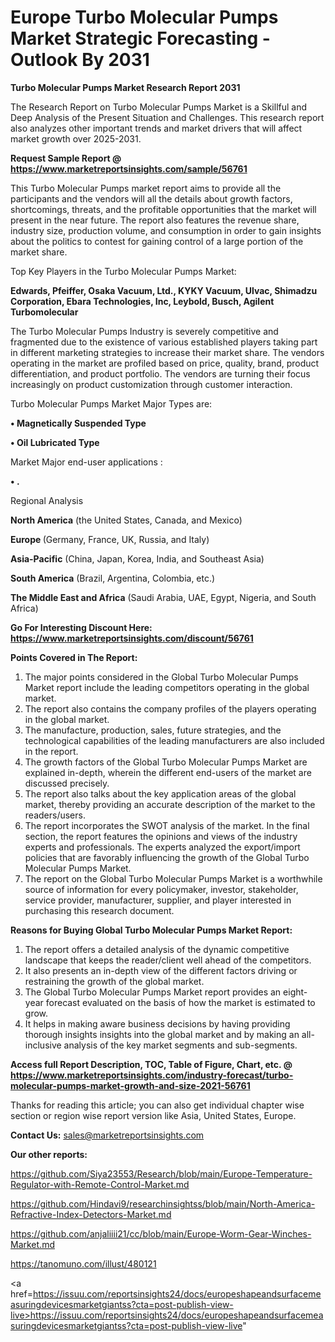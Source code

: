 # Europe Turbo Molecular Pumps Market Strategic Forecasting - Outlook By 2031

<strong>Turbo Molecular Pumps Market Research Report 2031</strong>

The Research Report on Turbo Molecular Pumps Market is a Skillful and Deep Analysis of the Present Situation and Challenges. This research report also analyzes other important trends and market drivers that will affect market growth over 2025-2031.

<strong>Request Sample Report @ <a href=https://www.marketreportsinsights.com/sample/56761>https://www.marketreportsinsights.com/sample/56761</a></strong>

This Turbo Molecular Pumps market report aims to provide all the participants and the vendors will all the details about growth factors, shortcomings, threats, and the profitable opportunities that the market will present in the near future. The report also features the revenue share, industry size, production volume, and consumption in order to gain insights about the politics to contest for gaining control of a large portion of the market share.

Top Key Players in the Turbo Molecular Pumps Market:

<strong>Edwards, Pfeiffer, Osaka Vacuum, Ltd., KYKY Vacuum, Ulvac, Shimadzu Corporation, Ebara Technologies, Inc, Leybold, Busch, Agilent Turbomolecular</strong>

The Turbo Molecular Pumps Industry is severely competitive and fragmented due to the existence of various established players taking part in different marketing strategies to increase their market share. The vendors operating in the market are profiled based on price, quality, brand, product differentiation, and product portfolio. The vendors are turning their focus increasingly on product customization through customer interaction.

Turbo Molecular Pumps Market Major Types are:

<strong>• Magnetically Suspended Type

• Oil Lubricated Type</strong>

Market Major end-user applications :

<strong>• .</strong>

Regional Analysis

</u><strong><b>North America</b></strong> (the United States, Canada, and Mexico)

<strong><b>Europe </b></strong>(Germany, France, UK, Russia, and Italy)

<strong><b>Asia-Pacific</b></strong> (China, Japan, Korea, India, and Southeast Asia)

<strong><b>South America</b></strong> (Brazil, Argentina, Colombia, etc.)

<strong><b>The Middle East and Africa</b></strong> (Saudi Arabia, UAE, Egypt, Nigeria, and South Africa)

<strong>Go For Interesting Discount Here: <a href=https://www.marketreportsinsights.com/discount/56761>https://www.marketreportsinsights.com/discount/56761</a></strong>

<strong>Points Covered in The Report:</strong>
<ol>
  <li>The major points considered in the Global Turbo Molecular Pumps Market report include the leading competitors operating in the global market.</li>
  <li>The report also contains the company profiles of the players operating in the global market.</li>
  <li>The manufacture, production, sales, future strategies, and the technological capabilities of the leading manufacturers are also included in the report.</li>
  <li>The growth factors of the Global Turbo Molecular Pumps Market are explained in-depth, wherein the different end-users of the market are discussed precisely.</li>
  <li>The report also talks about the key application areas of the global market, thereby providing an accurate description of the market to the readers/users.</li>
  <li>The report incorporates the SWOT analysis of the market. In the final section, the report features the opinions and views of the industry experts and professionals. The experts analyzed the export/import policies that are favorably influencing the growth of the Global Turbo Molecular Pumps Market.</li>
  <li>The report on the Global Turbo Molecular Pumps Market is a worthwhile source of information for every policymaker, investor, stakeholder, service provider, manufacturer, supplier, and player interested in purchasing this research document.</li>
</ol>
<strong>Reasons for Buying Global Turbo Molecular Pumps Market Report:</strong>

<ol>
  <li>The report offers a detailed analysis of the dynamic competitive landscape that keeps the reader/client well ahead of the competitors.</li>
  <li>It also presents an in-depth view of the different factors driving or restraining the growth of the global market.</li>
  <li>The Global Turbo Molecular Pumps Market report provides an eight-year forecast evaluated on the basis of how the market is estimated to grow.</li>
  <li>It helps in making aware business decisions by having providing thorough insights insights into the global market and by making an all-inclusive analysis of the key market segments and sub-segments.</li>
</ol>
<strong>Access full Report Description, TOC, Table of Figure, Chart, etc. @ <a href=https://www.marketreportsinsights.com/industry-forecast/turbo-molecular-pumps-market-growth-and-size-2021-56761>https://www.marketreportsinsights.com/industry-forecast/turbo-molecular-pumps-market-growth-and-size-2021-56761</a></strong>


Thanks for reading this article; you can also get individual chapter wise section or region wise report version like Asia, United States, Europe.

<strong>Contact Us:</strong>
sales@marketreportsinsights.com

<strong>Our other reports:</strong>

<a href=https://github.com/Siya23553/Research/blob/main/Europe-Temperature-Regulator-with-Remote-Control-Market.md>https://github.com/Siya23553/Research/blob/main/Europe-Temperature-Regulator-with-Remote-Control-Market.md</a>

<a href=https://github.com/Hindavi9/researchinsightss/blob/main/North-America-Refractive-Index-Detectors-Market.md>https://github.com/Hindavi9/researchinsightss/blob/main/North-America-Refractive-Index-Detectors-Market.md</a>

<a href=https://github.com/anjaliiii21/cc/blob/main/Europe-Worm-Gear-Winches-Market.md>https://github.com/anjaliiii21/cc/blob/main/Europe-Worm-Gear-Winches-Market.md</a>

<a href=https://tanomuno.com/illust/480121>https://tanomuno.com/illust/480121</a>

<a href=https://issuu.com/reportsinsights24/docs/europeshapeandsurfacemeasuringdevicesmarketgiantss?cta=post-publish-view-live>https://issuu.com/reportsinsights24/docs/europeshapeandsurfacemeasuringdevicesmarketgiantss?cta=post-publish-view-live</a>"
